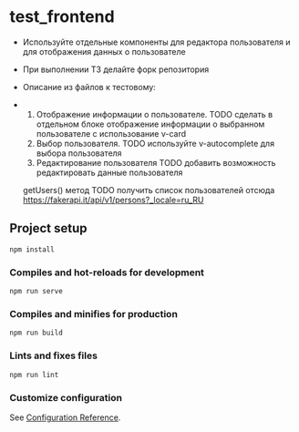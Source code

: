 # test_frontend

- Используйте отдельные компоненты для редактора пользователя и для отображения данных о пользователе
- При выполнении ТЗ делайте форк репозитория

- Описание из файлов к тестовому:
- 
    1. Отображение информации о пользователе.
    TODO сделать в отдельном блоке отображение информации о выбранном пользователе с использование v-card 
    2. Выбор пользователя. 
    TODO используйте v-autocomplete для выбора пользователя 
    3. Редактирование пользователя 
    TODO добавить возможность редактировать данные пользователя 
    
    getUsers() метод
    TODO получить список пользователей отсюда
    https://fakerapi.it/api/v1/persons?_locale=ru_RU
      

## Project setup
```
npm install
```

### Compiles and hot-reloads for development
```
npm run serve
```

### Compiles and minifies for production
```
npm run build
```

### Lints and fixes files
```
npm run lint
```

### Customize configuration
See [Configuration Reference](https://cli.vuejs.org/config/).
